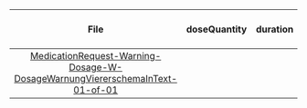 | File | doseQuantity | duration | durationUnit | frequency | period | periodUnit | Day<br>of<br>Week | Time<br>Of<br>Day | when | bounds[x] |
| :---: | :---: | :---: | :---: | :---: | :---: | :---: | :---: | :---: | :---: | :---: |
| [MedicationRequest-Warning-Dosage-W-DosageWarnungViererschemaInText-01-of-01](./MedicationRequest-Warning-Dosage-W-DosageWarnungViererschemaInText-01-of-01.html) |  |  |  |  |  |  |  |  |  |  |
